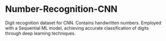 # Number-Recognition-CNN
Digit recognition dataset for CNN. Contains handwritten numbers. Employed with a Sequential ML model, achieving accurate classification of digits through deep learning techniques.
